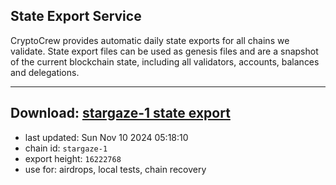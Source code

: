 ## State Export Service
CryptoCrew provides automatic daily state exports for all chains we validate. State export files can be used as genesis files and are a snapshot of the current blockchain state, including all validators, accounts, balances and delegations.

---
**Download: [stargaze-1 state export](https://dl-eu2.ccvalidators.com/SERVICE/stargaze/stargaze-1_export_16222768.json)**
---

- last updated: Sun Nov 10 2024 05:18:10
- chain id: `stargaze-1`
- export height: `16222768`
- use for: airdrops, local tests, chain recovery
